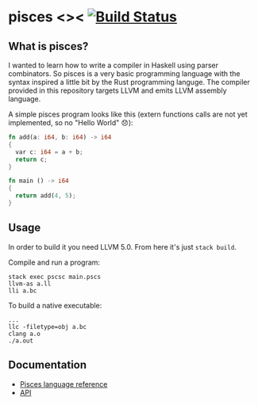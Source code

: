 # pisces <>< [![Build Status](https://travis-ci.org/ob-fun-ws17/studienarbeit-pisces.svg?branch=master)](https://travis-ci.org/ob-fun-ws17/studienarbeit-pisces)

## What is pisces?

I wanted to learn how to write a compiler in Haskell using parser combinators.
So pisces is a very basic programming language with the syntax inspired a little
bit by the Rust programming languge. The compiler provided in this repository
targets LLVM and emits LLVM assembly language.

A simple pisces program looks like this (extern functions calls are not yet
implemented, so no "Hello World" 😞):

```rust
fn add(a: i64, b: i64) -> i64
{
  var c: i64 = a + b;
  return c;
}

fn main () -> i64
{
  return add(4, 5);
}
```

## Usage

In order to build it you need LLVM 5.0. From here it's just `stack build`.

Compile and run a program:

```
stack exec pscsc main.pscs
llvm-as a.ll
lli a.bc
```

To build a native executable:

```
...
llc -filetype=obj a.bc
clang a.o
./a.out
```

## Documentation

* [Pisces language reference](/doc/language.md)
* [API](https://ob-fun-ws17.github.io/studienarbeit-pisces/)

